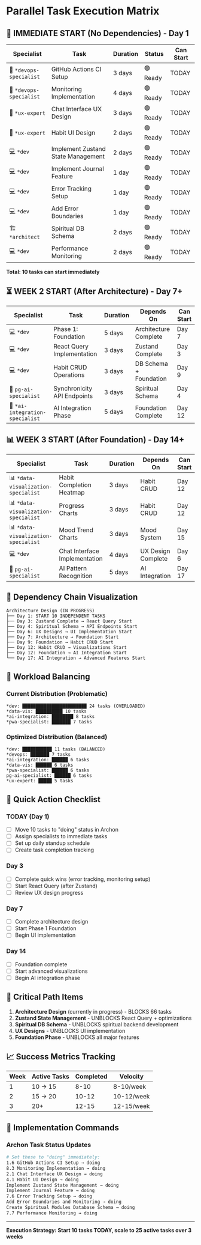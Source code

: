 # Parallel Task Execution Matrix

## 🚀 IMMEDIATE START (No Dependencies) - Day 1

| Specialist | Task | Duration | Status | Can Start |
|------------|------|----------|--------|-----------|
| 🔧 `*devops-specialist` | GitHub Actions CI Setup | 3 days | 🟢 Ready | TODAY |
| 🔧 `*devops-specialist` | Monitoring Implementation | 4 days | 🟢 Ready | TODAY |
| 🎨 `*ux-expert` | Chat Interface UX Design | 3 days | 🟢 Ready | TODAY |
| 🎨 `*ux-expert` | Habit UI Design | 2 days | 🟢 Ready | TODAY |
| 💻 `*dev` | Implement Zustand State Management | 2 days | 🟢 Ready | TODAY |
| 💻 `*dev` | Implement Journal Feature | 1 day | 🟢 Ready | TODAY |
| 💻 `*dev` | Error Tracking Setup | 1 day | 🟢 Ready | TODAY |
| 💻 `*dev` | Add Error Boundaries | 1 day | 🟢 Ready | TODAY |
| 🏗️ `*architect` | Spiritual DB Schema | 2 days | 🟢 Ready | TODAY |
| 💻 `*dev` | Performance Monitoring | 2 days | 🟢 Ready | TODAY |

**Total: 10 tasks can start immediately**

## ⏳ WEEK 2 START (After Architecture) - Day 7+

| Specialist | Task | Duration | Depends On | Can Start |
|------------|------|----------|------------|-----------|
| 💻 `*dev` | Phase 1: Foundation | 5 days | Architecture Complete | Day 7 |
| 💻 `*dev` | React Query Implementation | 3 days | Zustand Complete | Day 3 |
| 💻 `*dev` | Habit CRUD Operations | 3 days | DB Schema + Foundation | Day 9 |
| 🤖 `pg-ai-specialist` | Synchronicity API Endpoints | 3 days | Spiritual Schema | Day 4 |
| 🤖 `*ai-integration-specialist` | AI Integration Phase | 5 days | Foundation Complete | Day 12 |

## 📊 WEEK 3 START (After Foundation) - Day 14+

| Specialist | Task | Duration | Depends On | Can Start |
|------------|------|----------|------------|-----------|
| 📊 `*data-visualization-specialist` | Habit Completion Heatmap | 3 days | Habit CRUD | Day 12 |
| 📊 `*data-visualization-specialist` | Progress Charts | 3 days | Habit CRUD | Day 12 |
| 📊 `*data-visualization-specialist` | Mood Trend Charts | 3 days | Mood System | Day 15 |
| 💻 `*dev` | Chat Interface Implementation | 4 days | UX Design Complete | Day 6 |
| 🤖 `pg-ai-specialist` | AI Pattern Recognition | 5 days | AI Integration | Day 17 |

## 🔄 Dependency Chain Visualization

```
Architecture Design (IN PROGRESS)
├── Day 1: START 10 INDEPENDENT TASKS
├── Day 3: Zustand Complete → React Query Start
├── Day 4: Spiritual Schema → API Endpoints Start
├── Day 6: UX Designs → UI Implementation Start
├── Day 7: Architecture → Foundation Start
├── Day 9: Foundation → Habit CRUD Start
├── Day 12: Habit CRUD → Visualizations Start
├── Day 12: Foundation → AI Integration Start
└── Day 17: AI Integration → Advanced Features Start
```

## 💼 Workload Balancing

### Current Distribution (Problematic)
```
*dev: ████████████████████████ 24 tasks (OVERLOADED)
*data-vis: ██████████ 10 tasks
*ai-integration: ████████ 8 tasks
*pwa-specialist: ███████ 7 tasks
```

### Optimized Distribution (Balanced)
```
*dev: ███████████ 11 tasks (BALANCED)
*devops: ███████ 7 tasks
*ai-integration: ██████ 6 tasks
*data-vis: ██████ 6 tasks
*pwa-specialist: ██████ 6 tasks
pg-ai-specialist: ██████ 6 tasks
*ux-expert: █████ 5 tasks
```

## 🎯 Quick Action Checklist

### TODAY (Day 1)
- [ ] Move 10 tasks to "doing" status in Archon
- [ ] Assign specialists to immediate tasks
- [ ] Set up daily standup schedule
- [ ] Create task completion tracking

### Day 3
- [ ] Complete quick wins (error tracking, monitoring setup)
- [ ] Start React Query (after Zustand)
- [ ] Review UX design progress

### Day 7
- [ ] Complete architecture design
- [ ] Start Phase 1 Foundation
- [ ] Begin UI implementation

### Day 14
- [ ] Foundation complete
- [ ] Start advanced visualizations
- [ ] Begin AI integration phase

## 🚨 Critical Path Items

1. **Architecture Design** (currently in progress) - BLOCKS 66 tasks
2. **Zustand State Management** - UNBLOCKS React Query + optimizations
3. **Spiritual DB Schema** - UNBLOCKS spiritual backend development
4. **UX Designs** - UNBLOCKS UI implementation
5. **Foundation Phase** - UNBLOCKS all major features

## 📈 Success Metrics Tracking

| Week | Active Tasks | Completed | Velocity |
|------|-------------|-----------|----------|
| 1 | 10 → 15 | 8-10 | 8-10/week |
| 2 | 15 → 20 | 10-12 | 10-12/week |
| 3 | 20+ | 12-15 | 12-15/week |

## 🔧 Implementation Commands

### Archon Task Status Updates
```bash
# Set these to "doing" immediately:
1.6 GitHub Actions CI Setup → doing
8.3 Monitoring Implementation → doing
2.1 Chat Interface UX Design → doing
4.1 Habit UI Design → doing
Implement Zustand State Management → doing
Implement Journal Feature → doing
7.6 Error Tracking Setup → doing
Add Error Boundaries and Monitoring → doing
Create Spiritual Modules Database Schema → doing
7.7 Performance Monitoring → doing
```

---

**Execution Strategy: Start 10 tasks TODAY, scale to 25 active tasks over 3 weeks**